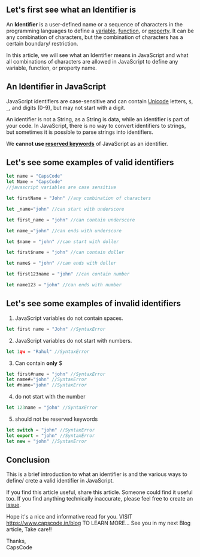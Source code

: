 ## Let's first see what an Identifier is

An **Identifier** is a user-defined name or a sequence of characters in the programming languages to define a [variable](https://developer.mozilla.org/en-US/docs/Glossary/Variable), [function](https://developer.mozilla.org/en-US/docs/Glossary/Function), or [property](https://developer.mozilla.org/en-US/docs/Glossary/property).
It can be any combination of characters, but the combination of characters has a certain boundary/ restriction.

In this article, we will see what an Identifier means in JavaScript and what all combinations of characters are allowed in JavaScript to define any variable, function, or property name.


## An Identifier in JavaScript

JavaScript identifiers are case-sensitive and can contain [Unicode](https://developer.mozilla.org/en-US/docs/Glossary/Unicode) letters, `$`, `_`, and digits (0-9), but may not start with a digit.

An identifier is not a String, as a String is data, while an identifier is part of your code. In JavaScript, there is no way to convert identifiers to strings, but sometimes it is possible to parse strings into identifiers.

We **cannot use [reserved keywords](https://developer.mozilla.org/en-US/docs/Web/JavaScript/Reference/Lexical_grammar#reserved_words)** of JavaScript as an identifier.

## Let's see some examples of valid identifiers

```js
let name = "CapsCode"
let Name = "CapsCode"
//javascript variables are case sensitive

let firstName = "John" //any combination of characters

let _name="john" //can start with underscore

let first_name = "john" //can contain underscore

let name_="john" //can ends with underscore

let $name = "john" //can start with doller

let first$name = "john" //can contain doller

let name$ = "john" //can ends with doller

let first123name = "john" //can contain number

let name123 = "john" //can ends with number
```


## Let's see some examples of invalid identifiers

1. JavaScript variables do not contain spaces.
```js
let first name = "John" //SyntaxError
```


2. JavaScript variables do not start with numbers.
```js
let 1qw = "Rahul" //SyntaxError
```

3. Can contain **only** $
```js
let first#name = "john" //SyntaxError
let name#="john" //SyntaxError
let #name="john" //SyntaxError
```

4. do not start with the number
```js
let 123name = "john" //SyntaxError
```

5. should not be reserved keywords
```js
let switch = "john" //SyntaxError
let export = "john" //SyntaxError
let new = "john" //SyntaxError
```

## Conclusion
This is a brief introduction to what an identifier is and the various ways to define/ crete a valid identifier in JavaScript.

If you find this article useful, share this article. Someone could find it useful too. If you find anything technically inaccurate, please feel free to create an [issue](https://github.com/CapsCode-Website/blogfiles/issues).

Hope it's a nice and informative read for you.
VISIT https://www.capscode.in/blog TO LEARN MORE...
See you in my next Blog article, Take care!!

Thanks, \
CapsCode